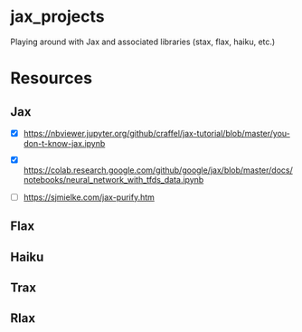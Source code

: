 # jax_projects
Playing around with Jax and associated libraries (stax, flax, haiku, etc.)


# Resources

## Jax
- [x] https://nbviewer.jupyter.org/github/craffel/jax-tutorial/blob/master/you-don-t-know-jax.ipynb
- [x] https://colab.research.google.com/github/google/jax/blob/master/docs/notebooks/neural_network_with_tfds_data.ipynb
- [ ] https://sjmielke.com/jax-purify.htm


## Flax

## Haiku

## Trax 

## Rlax

